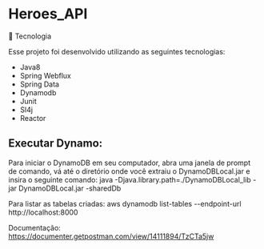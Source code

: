 # Heroes_API

🚀 Tecnologia

Esse projeto foi desenvolvido utilizando as seguintes tecnologias:

- Java8
- Spring Webflux
- Spring Data
- Dynamodb
- Junit
- Sl4j
- Reactor

## Executar Dynamo:

Para iniciar o DynamoDB em seu computador, abra uma janela de prompt de comando, vá até o diretório onde você extraiu o DynamoDBLocal.jar e insira o seguinte comando:
java -Djava.library.path=./DynamoDBLocal_lib -jar DynamoDBLocal.jar -sharedDb

Para listar as tabelas criadas: aws dynamodb list-tables --endpoint-url http://localhost:8000

Documentação: https://documenter.getpostman.com/view/14111894/TzCTa5jw
